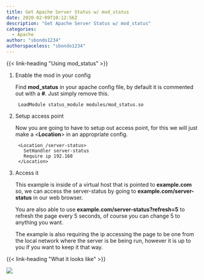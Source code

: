 ```yaml
---
title: Get Apache Server Status w/ mod_status
date: 2020-02-09T10:12:56Z
description: "Get Apache Server Status w/ mod_status"
categories:
  - Apache
author: "sbondo1234"
authorspaceless: "sbondo1234"
---
```


{{< link-heading "Using mod_status" >}}

1. Enable the mod in your config

    Find **mod_status** in your apache config file, by default it is commented
    out with a **#**. Just simply remove this.

        LoadModule status_module modules/mod_status.so

2. Setup access point

    Now you are going to have to setup out access point, for this we will just
    make a <**Location**> in an appropriate config.

        <Location /server-status>
          SetHandler server-status
          Require ip 192.168
        </Location>

3. Access it

    This example is inside of a virtual host that is pointed to **example.com**
    so, we can access the server-status by going to **example.com/server-status**
    in our web browser.

    You are also able to use **example.com/server-status?refresh=5** to refresh
    the page every 5 seconds, of course you can change 5 to anything you want.

    The example is also requiring the ip accessing the page to be one from the
    local network where the server is be being run, however it is up to you if
    you want to keep it that way.

{{< link-heading "What it looks like" >}}

![](https://i.imgur.com/bvLboht.png)
